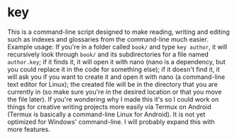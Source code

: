 # key
This is a command-line script designed to make reading, writing and editing such as indexes and glossaries from the command-line much easier. Example usage: If you're in a folder called `book/` and type `key author`, it will recursively look through `book/` and its subdirectories for a file named `author.key`; if it finds it, it will open it with nano (nano is a dependency, but you could replace it in the code for something else); if it doesn't find it, it will ask you if you want to create it and open it with nano (a command-line text editor for Linux); the created file will be in the directory that you are currently in (so make sure you're in the desired location or that you move the file later). If you're wondering why I made this it's so I could work on things for creative writing projects more easily via Termux on Android (Termux is basically a command-line Linux for Android). It is not yet optimized for Windows' command-line. I will probably expand this with more features.
